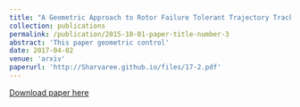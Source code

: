 ```yaml
---
title: "A Geometric Approach to Rotor Failure Tolerant Trajectory Tracking Control Design for a Quadrotor"
collection: publications
permalink: /publication/2015-10-01-paper-title-number-3
abstract: 'This paper geometric control'
date: 2017-04-02
venue: 'arxiv'
paperurl: 'http://Sharvaree.github.io/files/17-2.pdf'
---
```



[Download paper here](http://Sharvaree.github.io/files/17-2.pdf)
